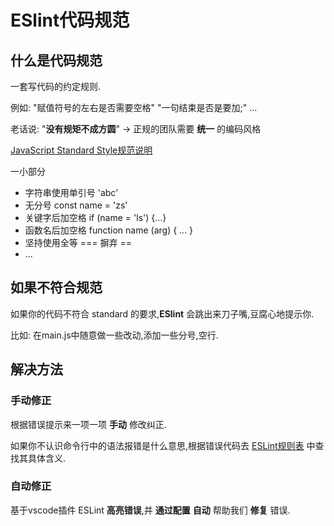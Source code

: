 # ESlint代码规范

## 什么是代码规范

一套写代码的约定规则.

例如: "赋值符号的左右是否需要空格" "一句结束是否是要加;" ...

老话说: "**没有规矩不成方圆**" → 正规的团队需要 **统一** 的编码风格

[JavaScript Standard Style规范说明](https://standardjs.com/rules-zhcn.html)

一小部分

* 字符串使用单引号  'abc'
* 无分号  const name = 'zs'
* 关键字后加空格  if (name = 'ls') {...}
* 函数名后加空格  function name (arg) { ... }
* 坚持使用全等 === 摒弃 ==
* ...

## 如果不符合规范

如果你的代码不符合 standard 的要求,**ESlint** 会跳出来刀子嘴,豆腐心地提示你.

比如: 在main.js中随意做一些改动,添加一些分号,空行.

## 解决方法

### 手动修正
根据错误提示来一项一项 **手动** 修改纠正.

如果你不认识命令行中的语法报错是什么意思,根据错误代码去 [ESLint规则表](https://zh-hans.eslint.org/docs/latest/rules/) 中查找其具体含义.

### 自动修正

基于vscode插件 ESLint **高亮错误**,并 **通过配置** **自动** 帮助我们 **修复** 错误.